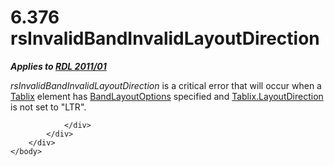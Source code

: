 <html dir="LTR" xmlns:mshelp="http://msdn.microsoft.com/mshelp" xmlns:ddue="http://ddue.schemas.microsoft.com/authoring/2003/5" xmlns:xlink="http://www.w3.org/1999/xlink" xmlns:tool="http://www.microsoft.com/tooltip">
    <head>
        <meta http-equiv="Content-Type" content="text/html; CHARSET=utf-8"></meta>
        <meta name="save" content="history"></meta>
        <title>6.376 rsInvalidBandInvalidLayoutDirection</title>
        <xml>
            <mshelp:toctitle title="6.376 rsInvalidBandInvalidLayoutDirection"></mshelp:toctitle>
            <mshelp:rltitle title="[MS-RDL]: rsInvalidBandInvalidLayoutDirection"></mshelp:rltitle>
            <mshelp:keyword index="A" term="1e597058-1703-4385-b5f6-0bb0dd968778"></mshelp:keyword>
            <mshelp:attr name="DCSext.ContentType" value="open specification"></mshelp:attr>
            <mshelp:attr name="AssetID" value="1e597058-1703-4385-b5f6-0bb0dd968778"></mshelp:attr>
            <mshelp:attr name="TopicType" value="kbRef"></mshelp:attr>
            <mshelp:attr name="DCSext.Title" value="[MS-RDL]: rsInvalidBandInvalidLayoutDirection" />
        </xml>
    </head>
    <body>
        <div id="header">
            <h1 class="heading">6.376 rsInvalidBandInvalidLayoutDirection</h1>
        </div>
        <div id="mainSection">
            <div id="mainBody">
                <div id="allHistory" class="saveHistory"></div>
                <div id="sectionSection0" class="section" name="collapseableSection">
                    

<p><b><i>Applies to </i></b><a href="bf2bab1a-b608-4bcc-b718-1cc1baa9579c.htm"><b><i>RDL 2011/01</i></b></a></p>

<p><i>rsInvalidBandInvalidLayoutDirection</i> is a critical
error that will occur when a <a href="e42fb86e-799a-4202-8845-ac38831efccb.htm">Tablix</a>
element has <a href="10738c86-0779-4107-997f-924a8a27c8f2.htm">BandLayoutOptions</a>
specified and <a href="c5e77faf-ba57-42ff-8c1a-35a531a03a9c.htm">Tablix.LayoutDirection</a>
is not set to &quot;LTR&quot;.</p>


                </div>
            </div>
        </div>
    </body>
</html>